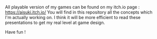 All playable version of my games can be found on my itch.io page : https://aisuki.itch.io/
You will find in this repository all the concepts which I'm actually working on.
I think it will be more efficient to read these presentations to get my real level at game design.

Have fun !
